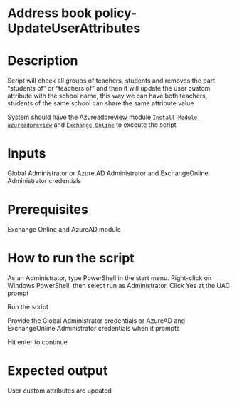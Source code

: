 # Address book policy-UpdateUserAttributes

# Description
Script will check all groups of teachers, students and removes the part “students of” or “teachers of” and then it will update the user custom attribute with the school name, this way we can have both teachers, students of the same school can share the same attribute value

System should have the Azureadpreview module [`Install-Module azureadpreview`](https://docs.microsoft.com/en-us/powershell/azure/active-directory/install-adv2?view=azureadps-2.0-preview#installing-the-azure-ad-module) and [`Exchange Online`](https://docs.microsoft.com/en-us/powershell/module/exchange/connect-exchangeonline?view=exchange-ps) to exceute the script

# Inputs
Global Administrator or Azure AD Administrator and ExchangeOnline Administrator credentials

# Prerequisites
Exchange Online and AzureAD module

# How to run the script
As an Administrator, type PowerShell in the start menu. Right-click on Windows PowerShell, then select run as Administrator. Click Yes at the UAC prompt

Run the script 

Provide the Global Administrator credentials or AzureAD and ExchangeOnline Administrator credentials when it prompts

Hit enter to continue

# Expected output
User custom attributes are updated 
